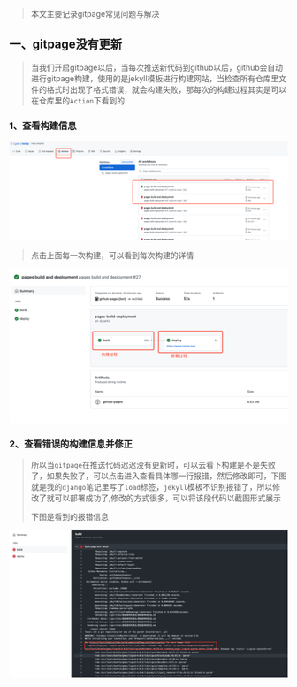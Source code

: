 > 本文主要记录gitpage常见问题与解决

## 一、gitpage没有更新

> ​	当我们开启gitpage以后，当每次推送新代码到github以后，github会自动进行gitpage构建，使用的是jekyll模板进行构建网站，当检查所有仓库里文件的格式时出现了格式错误，就会构建失败，那每次的构建过程其实是可以在仓库里的`Action`下看到的

### 1、查看构建信息

![image-20220104123040174](../gitpageResolve/gitpage%E5%B8%B8%E8%A7%81%E9%97%AE%E9%A2%98%E8%A7%A3%E5%86%B3.assets/image-20220104123040174.png)



> 点击上面每一次构建，可以看到每次构建的详情

![image-20220104123414468](gitpage%E5%B8%B8%E8%A7%81%E9%97%AE%E9%A2%98%E8%A7%A3%E5%86%B3.assets/image-20220104123414468.png)

### 2、查看错误的构建信息并修正

> ​	所以当`gitpage`在推送代码迟迟没有更新时，可以去看下构建是不是失败了，如果失败了，可以点击进入查看具体哪一行报错，然后修改即可，下图就是我的`django`笔记里写了`load`标签，`jekyll`模板不识别报错了，所以修改了就可以部署成功了,修改的方式很多，可以将该段代码以截图形式展示
>
> 下图是看到的报错信息

![image-20220104123650695](gitpage%E5%B8%B8%E8%A7%81%E9%97%AE%E9%A2%98%E8%A7%A3%E5%86%B3.assets/image-20220104123650695.png)